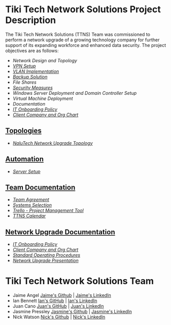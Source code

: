 # Tiki Tech Network Solutions Project Description

The Tiki Tech Network Solutions (TTNS) Team was commissioned to perform a network upgrade of a growing technology company for further support of its expanding workforce and enhanced data security. The project objectives are as follows:

- *Network Design and Topology*
- [*VPN Setup*](https://docs.google.com/document/d/1VvFro_gIaZXPEU9jCewMM7YS_4GvjY8-yrEvf4v-YVc/edit?usp=sharing)
- [*VLAN Implementation*]()
- [*Backup Solution*](https://docs.google.com/document/d/1kcj645gkddGmWhaN847avS0OPFun5ReXSku40A145kI/edit?usp=sharing)
- *File Shares*
- [*Security Measures*](https://docs.google.com/document/d/1uGggJ4yKi1Y63vUMVdERzKXOOFzz61D7TuTXKQPbCLg/edit?usp=sharing)
- *Windows Server Deployment and Domain Controller Setup*
- *Virtual Machine Deployment*
- *Documentation*
- [*IT Onboarding Policy*](https://docs.google.com/document/d/1doR6BtC1C6AIdoha8lQH6TiJvJreuEPSjU9Nq9mL_kw/edit?usp=sharing)
- [*Client Company and Org Chart*](https://docs.google.com/document/d/1_mY4seoEB770bpy9fCJSsxqHPc0E1GgUxhmY2U2rNoE/edit?usp=sharing)

  
## [Topologies](https://github.com/Tiki-Tech-Network/topologies)
- [*NaluTech Network Upgrade Topology*](https://github.com/Tiki-Tech-Network/topologies)

## [Automation](https://github.com/Tiki-Tech-Network/automation/tree/main)
- [*Server Setup*](https://github.com/Tiki-Tech-Network/automation/blob/main/wash.ps1)


## [Team Documentation](https://github.com/Tiki-Tech-Network/Team-Documentation)
- [*Team Agreement*](https://docs.google.com/document/d/1squ7mW38DHbzM99B_XhA0dTw91aAnQ9KaQ7y_MGpiYo/edit?usp=sharing)
- [*Systems Selection*](https://docs.google.com/document/d/1BF1CfyBBLtvEHyAh_FDc60p7y8tHaxQeB_7BJ2sIyA4/edit?usp=drive_link)
- [*Trello - Project Management Tool*](https://trello.com/invite/tikitechnetworksolutions/ATTIb19c9ef91df22dc3a7592d957558e4e30524CE9C)
- [*TTNS Calendar*](https://calendar.google.com/calendar/u/0?cid=NGJhMmE1YWZkMzZiOWYxMzE4ZjMxYmQ1ZWU1ZGFmMzdkYTc3YTQ2MmYwNDdhNjkwMWU5YzkwM2I0OTZiMDY0NkBncm91cC5jYWxlbmRhci5nb29nbGUuY29t)

  
## [Network Upgrade Documentation](https://github.com/Tiki-Tech-Network/Network-Upgrade-Documentation)
- [*IT Onboarding Policy*](https://docs.google.com/document/d/1doR6BtC1C6AIdoha8lQH6TiJvJreuEPSjU9Nq9mL_kw/edit?usp=sharing)
- [*Client Company and Org Chart*](https://docs.google.com/document/d/1_mY4seoEB770bpy9fCJSsxqHPc0E1GgUxhmY2U2rNoE/edit?usp=sharing)
- [*Standard Operating Procedures*](https://github.com/Tiki-Tech-Network/Network-Upgrade-Documentation/blob/main/README.md)
- [*Network Upgrade Presentation*](https://github.com/Tiki-Tech-Network/Network-Upgrade-Documentation/blob/main/README.md)
  
# Tiki Tech Network Solutions Team

- Jaime Angel [Jaime's Github](https://github.com/jaimeangelhi) | [Jaime's LinkedIn](https://www.linkedin.com/in/jaime-angel/)
- Ian Bennett [Ian's GitHub](https://www.github.com/subtropicalhorseback/) | [Ian's LinkedIn](https://www.linkedin.com/in/subtropicalhorseback)
- Juan Cano [Juan's GitHub](https://github.com/jmcano50) | [Juan's LinkedIn](www.linkedin.com/in/juan-cano-3021578)
- Jasmine Pressley [Jasmine's Github](https://github.com/Jasminepressley) | [Jasmine's LinkedIn](https://www.linkedin.com/in/jasminerpressley/)
- Nick Watson [Nick's Github](https://github.com/GODKINGDEATHLORD) | [Nick's LinkedIn](https://www.linkedin.com/in/nicolaus-w-343047138/)

